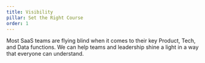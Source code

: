 ```yaml
---
title: Visibility
pillar: Set the Right Course
order: 1
---
```

Most SaaS teams are flying blind when it comes to their key Product, Tech, and Data functions. We can help teams and leadership shine a light in a way that everyone can understand.